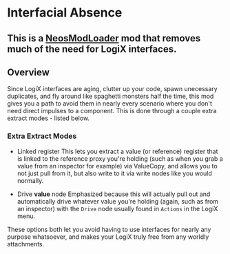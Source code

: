 # Interfacial Absence

## This is a [NeosModLoader](https://github.com/zkxs/NeosModLoader) mod that removes much of the need for LogiX interfaces.

## Overview
Since LogiX interfaces are aging, clutter up your code, spawn unecessary duplicates, and fly around like spaghetti monsters half the time, this mod gives you a path to avoid them in nearly every scenario where you don't need direct impulses to a component. This is done through a couple extra extract modes - listed below.

### Extra Extract Modes
- Linked register
    This lets you extract a value (or reference) register that is linked to the reference proxy you're holding (such as when you grab a value from an inspector for example) via ValueCopy, and allows you to not just pull from it, but also write to it via write nodes like you would normally.

- Drive **value** node
    Emphasized because this will actually pull out and automatically drive whatever value you're holding (again, such as from an inspector) with the `Drive` node usually found in `Actions` in the LogiX menu.

These options both let you avoid having to use interfaces for nearly any purpose whatsoever, and makes your LogiX truly free from any worldly attachments.

